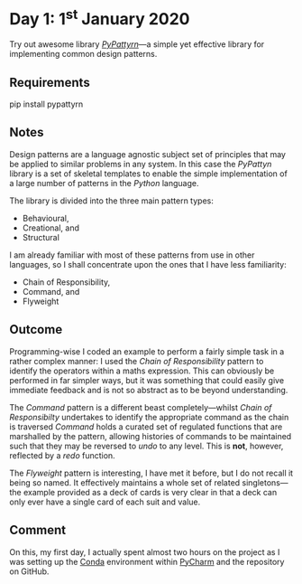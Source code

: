 # Day 1: 1<sup>st</sup> January 2020
Try out awesome library [_PyPattyrn_](https://github.com/tylerlaberge/PyPattyrn)—a simple yet effective library for implementing common design patterns.

## Requirements
pip install pypattyrn

## Notes
Design patterns are a language agnostic subject set of principles that may be applied to similar problems in any system.
In this case the  _PyPattyn_ library is a set of skeletal templates to enable the simple implementation of a large 
number of patterns in the _Python_ language.

The library is divided into the three main pattern types:
 - Behavioural,
 - Creational, and
 - Structural 

I am already familiar with most of these patterns from use in other languages, so I shall concentrate upon the ones that
I have less familiarity:
 - Chain of Responsibility,
 - Command, and
 - Flyweight
 
 ## Outcome
 Programming-wise I coded an example to perform a fairly simple task in a rather complex manner: I used the _Chain of 
 Responsibility_ pattern to identify the operators within a maths expression. This can obviously be performed in far 
 simpler ways, but it was something that could easily give immediate feedback and is not so abstract as to be beyond
 understanding.
 
 The _Command_ pattern is a different beast completely—whilst _Chain of Responsibilty_ undertakes to identify the 
 appropriate command as the chain is traversed _Command_ holds a curated set of regulated functions that are marshalled
 by the pattern, allowing histories of commands to be maintained such that they may be reversed to _undo_ to any level.
 This is **not**, however, reflected by a _redo_ function.
 
 The _Flyweight_ pattern is interesting, I have met it before, but I do not recall it being so named.  It effectively 
 maintains a whole set of related singletons—the example provided as a deck of cards is very clear in that a deck can 
 only ever have a single card of each suit and value.
 
 ## Comment
 On this, my first day, I actually spent almost two hours on the project as I was setting up the [Conda](https://docs.conda.io/en/latest/) environment 
 within [PyCharm](https://www.jetbrains.com/pycharm/) and the repository on GitHub.
 